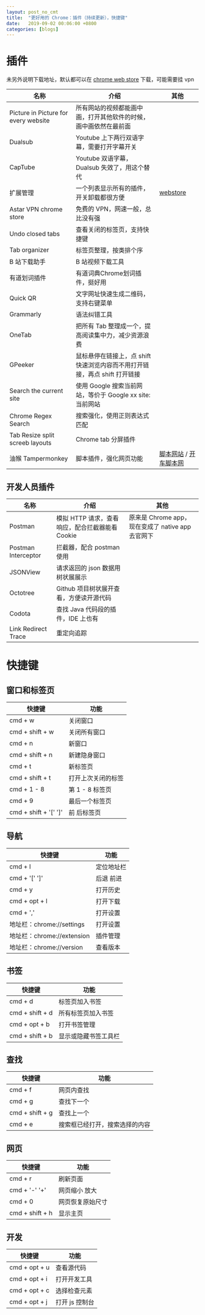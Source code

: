 ```yaml
---
layout: post_no_cmt
title:  "更好用的 Chrome：插件（持续更新），快捷键"
date:   2019-09-02 00:06:00 +0800
categories: [blogs]
---
```

# 插件

未另外说明下载地址，默认都可以在 [chrome web store](https://chrome.google.com/webstore/category/extensions) 下载，可能需要挂 vpn 

名称|介绍|其他
---|---|---
Picture in Picture for every website|所有网站的视频都能画中画，打开其他软件的时候，画中画依然在最前面|
Dualsub|Youtube 上下两行双语字幕，需要打开字幕开关|
CapTube|Youtube 双语字幕，Dualsub 失效了，用这个替代|
扩展管理|一个列表显示所有的插件，开关卸载都很方便| [webstore](https://chrome.google.com/webstore/detail/%E6%89%A9%E5%B1%95%E7%AE%A1%E7%90%86/jijileelaefjahodboljljdgfpbjjlac/related?hl=zh-CN)
Astar VPN chrome store|免费的 VPN，网速一般，总比没有强|
Undo closed tabs|查看关闭的标签页，支持快捷键|
Tab organizer|标签页整理，按类排个序|
B 站下载助手|B 站视频下载工具|
有道划词插件|有道词典Chrome划词插件，挺好用|
Quick QR|文字网址快速生成二维码，支持右键菜单|
Grammarly|语法纠错工具|
OneTab|把所有 Tab 整理成一个，提高阅读集中力，减少资源浪费|
GPeeker|鼠标悬停在链接上，点 shift 快速浏览内容而不用打开链接，再点 shift 打开链接|
Search the current site|使用 Google 搜索当前网站，等价于 Google xx site:当前网站|
Chrome Regex Search|搜索强化，使用正则表达式匹配|
Tab Resize split screeb layouts|Chrome tab 分屏插件|
油猴 Tampermonkey|脚本插件，强化网页功能|[ 脚本网站](https://greasyfork.org/zh-CN) / [开车脚本网](https://sleazyfork.org/zh-CN)


## 开发人员插件

名称|介绍|其他
---|---|---
Postman|模拟 HTTP 请求，查看响应，配合拦截器能看 Cookie| 原来是 Chrome app，现在变成了 native app 去官网下
Postman Interceptor| 拦截器，配合 postman 使用
JSONView|请求返回的 json 数据用树状展展示|
Octotree|Github 项目树状展开查看，方便读开源代码|
Codota|查找 Java 代码段的插件，IDE 上也有| 
Link Redirect Trace|重定向追踪|

# 快捷键

## 窗口和标签页

快捷键|功能
---|---
cmd + w | 关闭窗口
cmd + shift + w | 关闭所有窗口
cmd + n | 新窗口
cmd + shift + n | 新建隐身窗口
cmd + t | 新标签页
cmd + shift + t | 打开上次关闭的标签
cmd + 1 - 8 | 第 1 - 8 标签页
cmd + 9 | 最后一个标签页
cmd + shift + '[' ']' | 前 后标签页

## 导航

快捷键|功能
---|---
cmd + l | 定位地址栏
cmd + '[' ']'|后退 前进
cmd + y | 打开历史
cmd + opt + l | 打开下载
cmd + ',' | 打开设置
地址栏：chrome://settings | 打开设置
地址栏：chrome://extension | 插件管理
地址栏：chrome://version | 查看版本

## 书签

快捷键|功能
---|---
cmd + d | 标签页加入书签
cmd + shift + d | 所有标签页加入书签
cmd + opt + b | 打开书签管理
cmd + shift + b | 显示或隐藏书签工具栏

## 查找

快捷键|功能
---|---
cmd + f | 网页内查找
cmd + g | 查找下一个
cmd + shift + g | 查找上一个
cmd + e | 搜索框已经打开，搜索选择的内容

## 网页

快捷键|功能
---|---
cmd + r | 刷新页面
cmd + '-' '+' | 网页缩小 放大
cmd + 0 | 网页恢复原始尺寸
cmd + shift + h | 显示主页

## 开发

快捷键|功能
---|---
cmd + opt + u | 查看源代码
cmd + opt + i | 打开开发工具
cmd + opt + c | 选择检查元素
cmd + opt + j | 打开 js 控制台